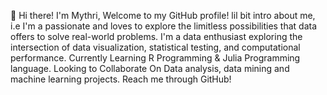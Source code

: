 👋 Hi there! 
I'm Mythri, Welcome to my GitHub profile! lil bit intro about me, i.e I'm a passionate and loves to explore the limitless possibilities that data offers to solve real-world problems.
I'm a data enthusiast exploring the intersection of data visualization, statistical testing, and computational performance.
Currently Learning R Programming & Julia Programming language.
Looking to Collaborate On Data analysis, data mining and machine learning projects.
Reach me through GitHub!
